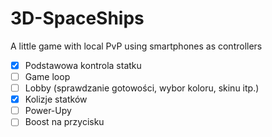 # 3D-SpaceShips
A little game with local PvP using smartphones as controllers
- [x] Podstawowa kontrola statku
- [ ] Game loop
- [ ] Lobby (sprawdzanie gotowości, wybor koloru, skinu itp.)
- [x] Kolizje statków
- [ ] Power-Upy
- [ ] Boost na przycisku
